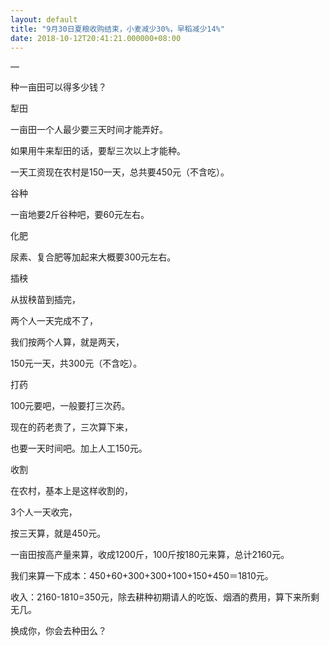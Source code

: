```yaml
---
layout: default
title: "9月30日夏粮收购结束，小麦减少30%，早稻减少14%"
date: 2018-10-12T20:41:21.000000+08:00
---
```


—

种一亩田可以得多少钱？

犁田

一亩田一个人最少要三天时间才能弄好。

如果用牛来犁田的话，要犁三次以上才能种。

一天工资现在农村是150一天，总共要450元（不含吃）。

谷种

一亩地要2斤谷种吧，要60元左右。

化肥

尿素、复合肥等加起来大概要300元左右。

插秧

从拔秧苗到插完，

两个人一天完成不了，

我们按两个人算，就是两天，

150元一天，共300元（不含吃）。

打药

100元要吧，一般要打三次药。

现在的药老贵了，三次算下来，

也要一天时间吧。加上人工150元。

收割

在农村，基本上是这样收割的，

3个人一天收完，

按三天算，就是450元。

一亩田按高产量来算，收成1200斤，100斤按180元来算，总计2160元。

我们来算一下成本：450+60+300+300+100+150+450＝1810元。

收入：2160-1810=350元，除去耕种初期请人的吃饭、烟酒的费用，算下来所剩无几。

换成你，你会去种田么？

